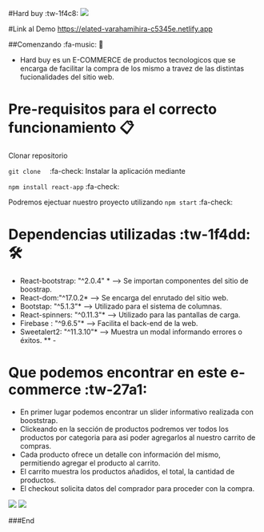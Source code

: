 #Hard buy :tw-1f4c8:
![](https://res.cloudinary.com/dk8yfwthp/image/upload/v1645064556/react-hardbuy/indexPage_mf8hzw.png)

#Link al Demo
https://elated-varahamihira-c5345e.netlify.app

##Comenzando :fa-music: 🚀
- Hard buy es un E-COMMERCE de productos tecnologicos que se encarga de facilitar la compra de los mismo a travez de las distintas fucionalidades del sitio web.

# Pre-requisitos para el correcto funcionamiento  📋

Clonar repositorio

`git clone  `  :fa-check:
Instalar la aplicación mediante 

`npm install react-app` :fa-check:

Podremos ejectuar nuestro proyecto utilizando
`npm start` :fa-check:


# Dependencias utilizadas  :tw-1f4dd: 🛠️
* React-bootstrap: "^2.0.4" * --> Se importan componentes del sitio de boostrap.
* React-dom:"^17.0.2* --> Se encarga del enrutado del sitio web.
* Bootstap: "^5.1.3"* --> Utilizado para el sistema de columnas.
* React-spinners: "^0.11.3"*  --> Utilizado para las pantallas de carga.
* Firebase : "^9.6.5"* --> Facilita el back-end de la web.
* Sweetalert2: "^11.3.10"* --> Muestra un modal informando errores o éxitos.
** -

# Que podemos encontrar en este e-commerce :tw-27a1:
- En primer lugar podemos encontrar un slider informativo realizada con booststrap. 
- Clickeando en la sección de productos podremos ver todos los productos por categoria  para asi poder agregarlos al nuestro carrito de compras.
- Cada producto ofrece un detalle con información del mismo, permitiendo agregar el producto al carrito.
- El carrito muestra los productos añadidos, el total, la cantidad de productos.
- El checkout solicita datos del comprador para proceder con la compra.

![](https://res.cloudinary.com/dk8yfwthp/image/upload/v1645064550/react-hardbuy/productsPage_ykdzpi.png)
![](https://res.cloudinary.com/dk8yfwthp/image/upload/v1645064550/react-hardbuy/itemDetailPage_oqocmu.png)




###End  
